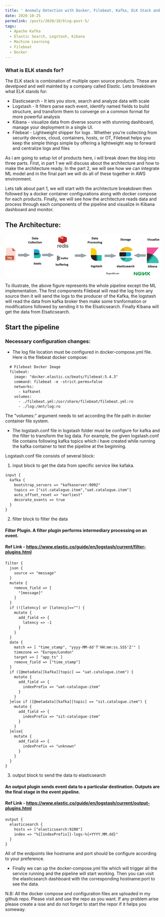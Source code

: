 ```yaml
---
title: ' Anomaly Detection with Docker, Filebeat, Kafka, ELK Stack and Machine Learning (Part -1)'
date: 2020-10-25
permalink: /posts/2020/10/blog-post-5/
tags:
  - Apache Kafka
  - Elastic Search, Logstash, Kibana
  - Machine Learning
  - Filebeat
  - Docker
---
```


### What is ELK stands for?

The ELK stack is combination of multiple open source products. These are develpoed and well mainted by a company called Elastic.
Lets breakdown what ELK stands for:

* Elasticsearch - It lets you store, search and analyze data with scale
* Logstash - It filters parse each event, identify named fields to build structure, and transform them to converge on a common format for more powerful analysis
* Kibana - visualize data from diverse source with stunning dashboard, manage your deployment in a single UI.
* Filebeat - Lightweight shipper for logs . Whether you’re collecting from security devices, cloud, containers, hosts, or OT, Filebeat helps you keep the simple things simple by offering a lightweight way to forward and centralize logs and files


As i am going to setup lot of products here, i will break down the blog into three parts. First, in part 1 we will discuss about the architecture and how to make the architecture ready. In the part 2, we will see how we can integrate ML model and in the final part we will do all of these together in AWS environment. 

Lets talk about part 1, we will start with the architecture breakdown then followed by a docker container configurations along with docker compose for each products. Finally, we will see how the architecture reads data and process through each components of the pipeline and visualize in Kibana dashboard and monitor. 



## The Architecture:

![Elk-kafka Architecture](/images/elk-archi.png "System Architecture")


To illustrate, the above figure represents the whole pipeline except the ML implementation. The first components Filebeat will read the log from any source then it will send the logs to the producer of the Kafka, the logstash will read the data from kafka broker then make some trsnformation or modifications followed by sending it to the Elsaticsearch. Finally Kibana will get the data from Elsaticsearch. 


## Start the pipeline

### Necessary configuration changes:

* The log file location must be configured in docker-compose.yml file. Here is the filebeat docker compose:

```
  # Filebeat Docker Image
  filebeat:
    image: "docker.elastic.co/beats/filebeat:5.4.3"
    command: filebeat -e -strict.perms=false
    networks:
      - kafkanet
    volumes:
      - ./filebeat.yml:/usr/share/filebeat/filebeat.yml:ro
      - ./log:/mnt/log:ro
```


The "volumes:" argument needs to set according the file path in docker container file system. 

* The logstash.conf file in logstash folder must be configure for kafka and the filter to transform the log data. For example, the given logstash.conf file contains following kafka topics which i have created while running the kafka container to test the pipeline at the beginning. 

Logstash.conf file consists of several block:

1. input block to get the data from specific service like kafaka.

```
input {
  kafka {
    bootstrap_servers => "kafkaserver:9092"
    topics => ["sit.catalogue.item","uat.catalogue.item"]
    auto_offset_reset => "earliest"
    decorate_events => true
  }
}
```

2. filter block to filter the data 

#### Filter Plugin. A filter plugin performs intermediary processing on an event.
#### Ref Link - https://www.elastic.co/guide/en/logstash/current/filter-plugins.html

```
filter {
  json {
    source => "message"
  }
  mutate {
    remove_field => [
      "[message]"
    ]
  }
  if (![latency] or [latency]=="") {
    mutate {
      add_field => {
        latency => -1
      }
    }
  }
  date {
    match => [ "time_stamp", "yyyy-MM-dd'T'HH:mm:ss.SSS'Z'" ]
    timezone => "Europe/London"
    target => [ "app_ts" ]
    remove_field => ["time_stamp"]
  }
  if ([@metadata][kafka][topic] == "uat.catalogue.item") {
    mutate {
      add_field => {
        indexPrefix => "uat-catalogue-item"
      }
    }
  }else if ([@metadata][kafka][topic] == "sit.catalogue.item") {
    mutate {
      add_field => {
        indexPrefix => "sit-catalogue-item"
      }
    }
  }else{
    mutate {
      add_field => {
        indexPrefix => "unknown"
      }
    }
  }
}
```

3. output block to send the data to elasticsearch

#### An output plugin sends event data to a particular destination. Outputs are the final stage in the event pipeline.
#### Ref Link - https://www.elastic.co/guide/en/logstash/current/output-plugins.html

```
output {
  elasticsearch {
    hosts => ["elasticsearch:9200"]
    index => "%{[indexPrefix]}-logs-%{+YYYY.MM.dd}"
  }
}
```

All of the endpoints like hostname and port should be configure according to your preference. 

* Finally we can up the docker-compose.yml file which will trigger all the service running and the pipeline will start working. Then you can visit the elasticsearch dashboard with the corresponding hostname:port to see the data. 

N.B: All the docker compose and configuration files are uploaded in my github repo. Please visit and use the repo as you want. If any problem arise please create a isse and do not forget to start the repor if it helps you someway.

